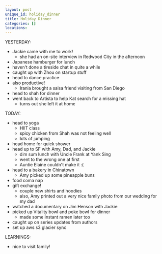 ```yaml
---
layout: post
unique_id: holiday_dinner
title: Holiday Dinner
categories: []
locations: 
---
```


YESTERDAY:
* Jackie came with me to work!
  * she had an on-site interview in Redwood City in the afternoon
* Japanese hamburger for lunch
* haven't done a tireside chat in quite a while
* caught up with Zhou on startup stuff
* head to dance practice
* also productive!
  * Irania brought a salsa friend visiting from San Diego
* head to shah for dinner
* went back to Artista to help Kat search for a missing hat
  * turns out she left it at home

TODAY:
* head to yoga
  * HIIT class
  * spicy chicken from Shah was not feeling well
  * lots of jumping
* head home for quick shower
* head up to SF with Amy, Dad, and Jackie
  * dim sum lunch with Uncle Frank at Yank Sing
  * went to the wrong one at first
  * Auntie Elaine couldn't make it :(
* head to a bakery in Chinatown
  * Amy picked up some pineapple buns
* food coma nap
* gift exchange!
  * couple new shirts and hoodies
  * also, Amy printed out a very nice family photo from our wedding for my dad
* watched a documentary on Jim Henson with Jackie
* picked up Vitality bowl and poke bowl for dinner
  * made some instant ramen later too
* caught up on series updates from authors
* set up aws s3 glacier sync

LEARNINGS:
* nice to visit family!
